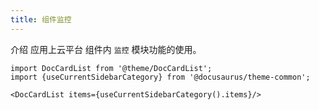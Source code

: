 ```yaml
---
title: 组件监控
---
```


介绍 应用上云平台 组件内 `监控` 模块功能的使用。

```mdx-code-block
import DocCardList from '@theme/DocCardList';
import {useCurrentSidebarCategory} from '@docusaurus/theme-common';

<DocCardList items={useCurrentSidebarCategory().items}/>
```